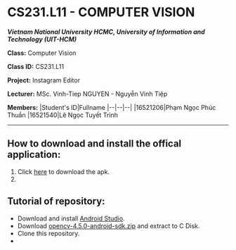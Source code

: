 # CS231.L11 - COMPUTER VISION

***Vietnam National University HCMC, University of Information and Technology (UIT-HCM)***

**Class:** Computer Vision

**Class ID:** CS231.L11

**Project:** Instagram Editor

**Lecturer:** MSc. Vinh-Tiep NGUYEN - Nguyễn Vinh Tiệp

**Members:**
|Student's ID|Fullname
|--|--|--|
|16521206|Phạm Ngọc Phúc Thuần
|16521540|Lê Ngọc Tuyết Trinh

---
## How to download and install the offical application:

1. Click [here](file://CS231.L11-Project/InstagramEditor/app/build/outputs/apk/debug/InstagramEditor.apk) to download the apk.
2. 


## Tutorial of repository:

- Download and install [Android Studio](https://developer.android.com/studio?gclid=Cj0KCQiA6Or_BRC_ARIsAPzuer9JwXQX5P4ElhW_GObRQrRWMdK3OmIo5B3kqv9hiONQ9dMOWaPrKpEaAmvaEALw_wcB&gclsrc=aw.ds).
- Download [opencv-4.5.0-android-sdk.zip](https://github.com/opencv/opencv/archive/4.5.0.zip) and extract to C Disk.
- Clone this repository.
- 